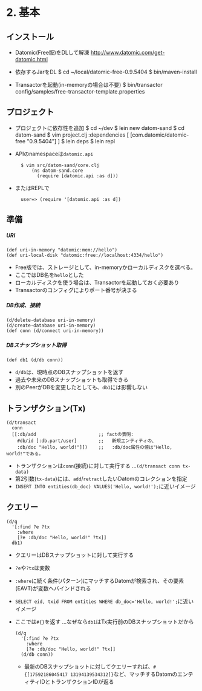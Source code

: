 # 2. 基本
## インストール

- Datomic(Free版)をDLして解凍
        http://www.datomic.com/get-datomic.html

- 依存するJarをDL
        $ cd ~/local/datomic-free-0.9.5404
        $ bin/maven-install

- Transactorを起動(in-memoryの場合は不要)
        $ bin/transactor config/samples/free-transactor-template.properties

## プロジェクト

- プロジェクトに依存性を追加
        $ cd ~/dev
        $ lein new datom-sand
        $ cd datom-sand
        $ vim project.clj
            :dependencies [
              [com.datomic/datomic-free "0.9.5404"]
            ]
        $ lein deps
        $ lein repl

- APIのnamespaceは`datomic.api`

        $ vim src/datom-sand/core.clj
            (ns datom-sand.core
              (require [datomic.api :as d]))

- またはREPLで

        user=> (require '[datomic.api :as d])

## 準備

##### URI

    (def uri-in-memory "datomic:mem://hello")
    (def uri-local-disk "datomic:free://localhost:4334/hello")

  - Free版では、ストレージとして、in-memoryかローカルディスクを選べる。
  - ここではDB名を`hello`とした
  - ローカルディスクを使う場合は、Transactorを起動しておく必要あり
  - Transactorのコンフィグによりポート番号が決まる

##### DB作成、接続

    (d/delete-database uri-in-memory)
    (d/create-database uri-in-memory)
    (def conn (d/connect uri-in-memory))


##### DBスナップショット取得

    (def db1 (d/db conn))

  - `d/db`は、現時点のDBスナップショットを返す
  - 過去や未来のDBスナップショットも取得できる
  - 別のPeerがDBを変更したとしても、`db1`には影響しない

## トランザクション(Tx)

    (d/transact
      conn
      [[:db/add                       ;; factの表明:
        #db/id [:db.part/user]        ;;   新規エンティティの、
        :db/doc "Hello, world!"]])    ;;   :db/doc属性の値は"Hello, world!"である。

  - トランザクションは`conn`(接続)に対して実行する ...`(d/transact conn tx-data)`
  - 第2引数(`tx-data`)には、`add`/`retract`したいDatomのコレクションを指定
  - `INSERT INTO entities(db_doc) VALUES('Hello, world!');`に近いイメージ

## クエリー

    (d/q
      '[:find ?e ?tx
        :where
        [?e :db/doc "Hello, world!" ?tx]]
      db1)

  - クエリーはDBスナップショットに対して実行する
  - `?e`や`?tx`は変数
  - `:where`に続く条件(パターン)にマッチするDatomが検索され、その要素(EAVT)が変数へバインドされる
  - `SELECT eid, txid FROM entities WHERE db_doc='Hello, world!';`に近いイメージ
  - ここでは`#{}`を返す ...なぜなら`db1`はTx実行前のDBスナップショットだから

        (d/q
          '[:find ?e ?tx
            :where
            [?e :db/doc "Hello, world!" ?tx]]
          (d/db conn))

    - 最新のDBスナップショットに対してクエリーすれば、`#{[17592186045417 13194139534312]}`など、マッチするDatomのエンティティIDとトランザクションIDが返る

